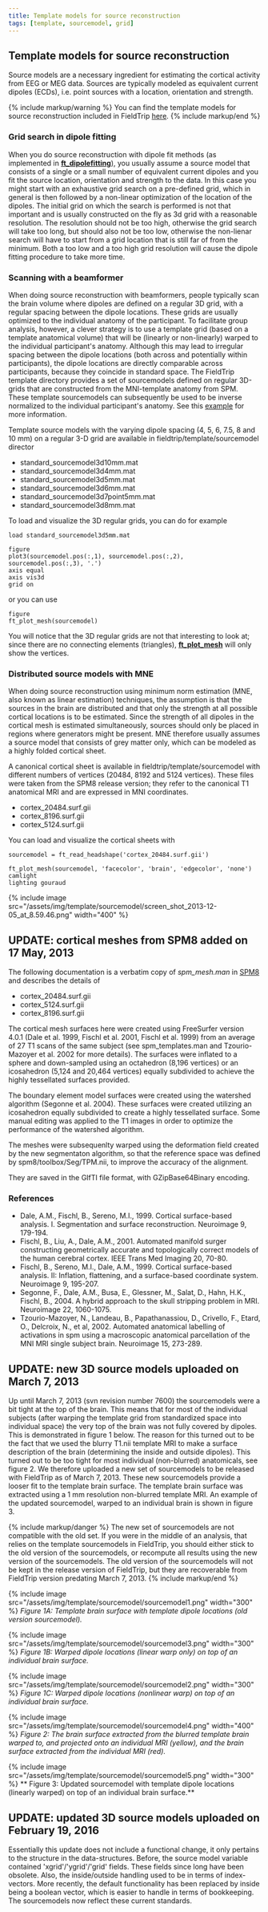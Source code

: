 ```yaml
---
title: Template models for source reconstruction
tags: [template, sourcemodel, grid]
---
```


## Template models for source reconstruction

Source models are a necessary ingredient for estimating the cortical activity from EEG or MEG data. Sources are typically modeled as equivalent current dipoles (ECDs), i.e. point sources with a location, orientation and strength.

{% include markup/warning %}
You can find the template models for source reconstruction included in FieldTrip [here](https://github.com/fieldtrip/fieldtrip/tree/master/template/sourcemodel).
{% include markup/end %}

### Grid search in dipole fitting

When you do source reconstruction with dipole fit methods (as implemented in **[ft_dipolefitting](/reference/ft_dipolefitting)**), you usually assume a source model that consists of a single or a small number of equivalent current dipoles and you fit the source location, orientation and strength to the data. In this case you might start with an exhaustive grid search on a pre-defined grid, which in general is then followed by a non-linear optimization of the location of the dipoles. The initial grid on which the search is performed is not that important and is usually constructed on the fly as 3d grid with a reasonable resolution. The resolution should not be too high, otherwise the grid search will take too long, but should also not be too low, otherwise the non-lienar search will have to start from a grid location that is still far of from the minimum. Both a too low and a too high grid resolution will cause the dipole fitting procedure to take more time.

### Scanning with a beamformer

When doing source reconstruction with beamformers, people typically scan the brain volume where dipoles are defined on a regular 3D grid, with a regular spacing between the dipole locations. These grids are usually optimized to the individual anatomy of the participant. To facilitate group analysis, however, a clever strategy is to use a template grid (based on a template anatomical volume) that will be (linearly or non-linearly) warped to the individual participant's anatomy. Although this may lead to irregular spacing between the dipole locations (both across and potentially within participants), the dipole locations are directly comparable across participants, because they coincide in standard space.
The FieldTrip template directory provides a set of sourcemodels defined on regular 3D-grids that are constructed from the MNI-template anatomy from SPM. These template sourcemodels can subsequently be used to be inverse normalized to the individual participant's anatomy. See this [example](/example/sourcemodel_aligned2mni) for more information.

Template source models with the varying dipole spacing (4, 5, 6, 7.5, 8 and 10 mm) on a regular 3-D grid are available in fieldtrip/template/sourcemodel director

- standard_sourcemodel3d10mm.mat
- standard_sourcemodel3d4mm.mat
- standard_sourcemodel3d5mm.mat
- standard_sourcemodel3d6mm.mat
- standard_sourcemodel3d7point5mm.mat
- standard_sourcemodel3d8mm.mat

To load and visualize the 3D regular grids, you can do for example

    load standard_sourcemodel3d5mm.mat

    figure
    plot3(sourcemodel.pos(:,1), sourcemodel.pos(:,2), sourcemodel.pos(:,3), '.')
    axis equal
    axis vis3d
    grid on

or you can use

    figure
    ft_plot_mesh(sourcemodel)

You will notice that the 3D regular grids are not that interesting to look at; since there are no connecting elements (triangles), **[ft_plot_mesh](/reference/plotting/ft_plot_mesh)** will only show the vertices.

### Distributed source models with MNE

When doing source reconstruction using minimum norm estimation (MNE, also known as linear estimation) techniques, the assumption is that the sources in the brain are distributed and that only the strength at all possible cortical locations is to be estimated. Since the strength of all dipoles in the cortical mesh is estimated simultaneously, sources should only be placed in regions where generators might be present. MNE therefore usually assumes a source model that consists of grey matter only, which can be modeled as a highly folded cortical sheet.

A canonical cortical sheet is available in fieldtrip/template/sourcemodel with different numbers of vertices (20484, 8192 and 5124 vertices). These files were taken from the SPM8 release version; they refer to the canonical T1 anatomical MRI and are expressed in MNI coordinates.

- cortex_20484.surf.gii
- cortex_8196.surf.gii
- cortex_5124.surf.gii

You can load and visualize the cortical sheets with

    sourcemodel = ft_read_headshape('cortex_20484.surf.gii')

    ft_plot_mesh(sourcemodel, 'facecolor', 'brain', 'edgecolor', 'none')
    camlight
    lighting gouraud

{% include image src="/assets/img/template/sourcemodel/screen_shot_2013-12-05_at_8.59.46.png" width="400" %}

## UPDATE: cortical meshes from SPM8 added on 17 May, 2013

The following documentation is a verbatim copy of _spm_mesh.man_ in [SPM8](http://www.fil.ion.ucl.ac.uk/spm) and describes the details of

- cortex_20484.surf.gii
- cortex_5124.surf.gii
- cortex_8196.surf.gii

The cortical mesh surfaces here were created using FreeSurfer version
4.0.1 (Dale et al. 1999, Fischl et al. 2001, Fischl et al. 1999) from
an average of 27 T1 scans of the same subject (see spm_templates.man and
Tzourio-Mazoyer et al. 2002 for more details).
The surfaces were inflated to a sphere and down-sampled using an
octahedron (8,196 vertices) or an icosahedron (5,124 and 20,464 vertices)
equally subdivided to achieve the highly tessellated surfaces provided.

The boundary element model surfaces were created using the watershed
algorithm (Segonne et al. 2004). These surfaces were created
utilizing an icosahedron equally subdivided to create a highly
tessellated surface. Some manual editing was applied to the T1 images
in order to optimize the performance of the watershed algorithm.

The meshes were subsequenlty warped using the deformation field created
by the new segmentaton algorithm, so that the reference space was defined
by spm8/toolbox/Seg/TPM.nii, to improve the accuracy of the alignment.

They are saved in the GIfTI file format, with GZipBase64Binary encoding.

### References

- Dale, A.M., Fischl, B., Sereno, M.I., 1999. Cortical surface-based
  analysis. I. Segmentation and surface reconstruction. Neuroimage 9,
  179-194.
- Fischl, B., Liu, A., Dale, A.M., 2001. Automated manifold surger
  constructing geometrically accurate and topologically correct models
  of the human cerebral cortex. IEEE Trans Med Imaging 20, 70-80.
- Fischl, B., Sereno, M.I., Dale, A.M., 1999. Cortical surface-based
  analysis. II: Inflation, flattening, and a surface-based coordinate
  system. Neuroimage 9, 195-207.
- Segonne, F., Dale, A.M., Busa, E., Glessner, M., Salat, D., Hahn,
  H.K., Fischl, B., 2004. A hybrid approach to the skull stripping
  problem in MRI. Neuroimage 22, 1060-1075.
- Tzourio-Mazoyer, N., Landeau, B., Papathanassiou, D., Crivello, F.,
  Etard, O., Delcroix, N., et al, 2002. Automated anatomical labelling of
  activations in spm using a macroscopic anatomical parcellation of the MNI
  MRI single subject brain. Neuroimage 15, 273-289.

## UPDATE: new 3D source models uploaded on March 7, 2013

Up until March 7, 2013 (svn revision number 7600) the sourcemodels were a bit tight at the top of the brain. This means that for most of the individual subjects (after warping the template grid from standardized space into individual space) the very top of the brain was not fully covered by dipoles. This is demonstrated in figure 1 below. The reason for this turned out to be the fact that we used the blurry T1.nii template MRI to make a surface description of the brain (determining the inside and outside dipoles). This turned out to be too tight for most individual (non-blurred) anatomicals, see figure 2. We therefore uploaded a new set of sourcemodels to be released with FieldTrip as of March 7, 2013. These new sourcemodels provide a looser fit to the template brain surface. The template brain surface was extracted using a 1 mm resolution non-blurred template MRI. An example of the updated sourcemodel, warped to an individual brain is shown in figure 3.

{% include markup/danger %}
The new set of sourcemodels are not compatible with the old set. If you were in the middle of an analysis, that relies on the template sourcemodels in FieldTrip, you should either stick to the old version of the sourcemodels, or recompute all results using the new version of the sourcemodels. The old version of the sourcemodels will not be kept in the release version of FieldTrip, but they are recoverable from FieldTrip version predating March 7, 2013.
{% include markup/end %}

{% include image src="/assets/img/template/sourcemodel/sourcemodel1.png" width="300" %}
_Figure 1A: Template brain surface with template dipole locations (old version sourcemodel)._

{% include image src="/assets/img/template/sourcemodel/sourcemodel3.png" width="300" %}
_Figure 1B: Warped dipole locations (linear warp only) on top of an individual brain surface._

{% include image src="/assets/img/template/sourcemodel/sourcemodel2.png" width="300" %}
_Figure 1C: Warped dipole locations (nonlinear warp) on top of an individual brain surface._

{% include image src="/assets/img/template/sourcemodel/sourcemodel4.png" width="400" %}
_Figure 2: The brain surface extracted from the blurred template brain warped to, and projected onto an individual MRI (yellow), and the brain surface extracted from the individual MRI (red)._

{% include image src="/assets/img/template/sourcemodel/sourcemodel5.png" width="300" %}
** Figure 3: Updated sourcemodel with template dipole locations (linearly warped) on top of an individual brain surface.**

## UPDATE: updated 3D source models uploaded on February 19, 2016

Essentially this update does not include a functional change, it only pertains to the structure in the data-structures. Before, the source model variable contained 'xgrid'/'ygrid'/'grid' fields. These fields since long have been obsolete. Also, the inside/outside handling used to be in terms of index-vectors. More recently, the default functionality has been replaced by inside being a boolean vector, which is easier to handle in terms of bookkeeping. The sourcemodels now reflect these current standards.
